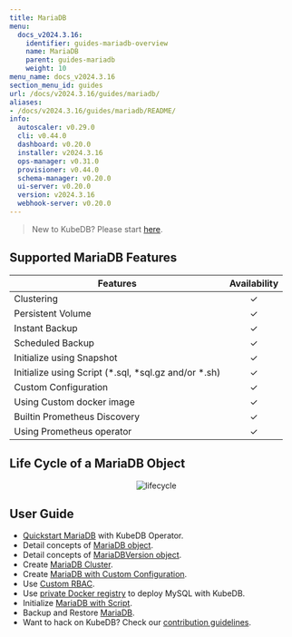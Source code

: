 ```yaml
---
title: MariaDB
menu:
  docs_v2024.3.16:
    identifier: guides-mariadb-overview
    name: MariaDB
    parent: guides-mariadb
    weight: 10
menu_name: docs_v2024.3.16
section_menu_id: guides
url: /docs/v2024.3.16/guides/mariadb/
aliases:
- /docs/v2024.3.16/guides/mariadb/README/
info:
  autoscaler: v0.29.0
  cli: v0.44.0
  dashboard: v0.20.0
  installer: v2024.3.16
  ops-manager: v0.31.0
  provisioner: v0.44.0
  schema-manager: v0.20.0
  ui-server: v0.20.0
  version: v2024.3.16
  webhook-server: v0.20.0
---
```


> New to KubeDB? Please start [here](/docs/v2024.3.16/README).

## Supported MariaDB Features

| Features                                                | Availability |
| ------------------------------------------------------- | :----------: |
| Clustering                                              |   &#10003;   |
| Persistent Volume                                       |   &#10003;   |
| Instant Backup                                          |   &#10003;   |
| Scheduled Backup                                        |   &#10003;   |
| Initialize using Snapshot                               |   &#10003;   |
| Initialize using Script (\*.sql, \*sql.gz and/or \*.sh) |   &#10003;   |
| Custom Configuration                                    |   &#10003;   |
| Using Custom docker image                               |   &#10003;   |
| Builtin Prometheus Discovery                            |   &#10003;   |
| Using Prometheus operator                               |   &#10003;   |

## Life Cycle of a MariaDB Object

<p align="center">
  <img alt="lifecycle"  src="/docs/v2024.3.16/guides/mariadb/images/mariadb-lifecycle.png" >
</p>

## User Guide

- [Quickstart MariaDB](/docs/v2024.3.16/guides/mariadb/quickstart/overview) with KubeDB Operator.
- Detail concepts of [MariaDB object](/docs/v2024.3.16/guides/mariadb/concepts/mariadb).
- Detail concepts of [MariaDBVersion object](/docs/v2024.3.16/guides/mariadb/concepts/mariadb-version).
- Create [MariaDB Cluster](/docs/v2024.3.16/guides/mariadb/clustering/galera-cluster).
- Create [MariaDB with Custom Configuration](/docs/v2024.3.16/guides/mariadb/configuration/using-config-file).
- Use [Custom RBAC](/docs/v2024.3.16/guides/mariadb/custom-rbac/using-custom-rbac).
- Use [private Docker registry](/docs/v2024.3.16/guides/mariadb/private-registry/quickstart) to deploy MySQL with KubeDB.
- Initialize [MariaDB with Script](/docs/v2024.3.16/guides/mariadb/initialization/using-script).
- Backup and Restore [MariaDB](/docs/v2024.3.16/guides/mariadb/backup/overview).
- Want to hack on KubeDB? Check our [contribution guidelines](/docs/v2024.3.16/CONTRIBUTING).
